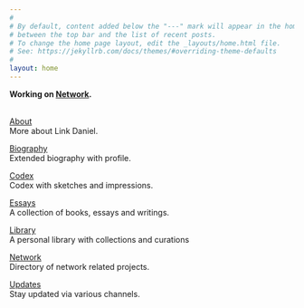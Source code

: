 ```yaml
---
#
# By default, content added below the "---" mark will appear in the home page
# between the top bar and the list of recent posts.
# To change the home page layout, edit the _layouts/home.html file.
# See: https://jekyllrb.com/docs/themes/#overriding-theme-defaults
#
layout: home
---
```



<b>Working on [Network](https://network.fund).</b>
<br>
<br>

[About](https://linkdaniel.pages.dev/about)
<br>
More about Link Daniel.

[Biography](https://linkdaniel.pages.dev/bio)
<br>
Extended biography with profile.

[Codex](/codex)
<br>
Codex with sketches and impressions.

[Essays](/essays)
<br>
A collection of books, essays and writings.

[Library](/library)
<br>
A personal library with collections and curations

[Network](https://network.com.de)
<br>
Directory of network related projects.

[Updates](/updates)
<br>
Stay updated via various channels.



